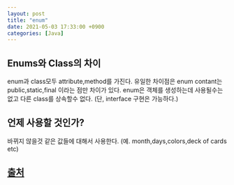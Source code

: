 ```yaml
---
layout: post
title: "enum"
date: 2021-05-03 17:33:00 +0900
categories: [Java]
---
```


## Enums와 Class의 차이
enum과 class모두 attribute,method를 가진다. 유일한 차이점은 enum contant는 public,static,final 이라는 점만 차이가 있다. enum은 객체를 생성하는데 사용될수는 없고 다른 class를 상속할수 없다. (단, interface 구현은 가능하다.)

## 언제 사용할 것인가?
바뀌지 않을것 같은 값들에 대해서 사용한다. (예. month,days,colors,deck of cards etc)

## [출처](https://www.w3schools.com/java/java_enums.asp)

